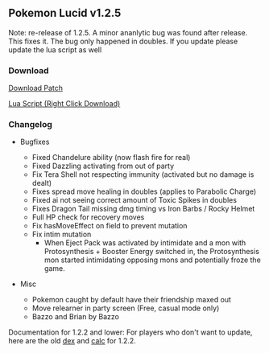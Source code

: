 ## Pokemon Lucid v1.2.5
Note: re-release of 1.2.5. A minor ananlytic bug was found after release. This fixes it. The bug only happened in doubles. If you update please update the lua script as well

### Download
<a href="./v1.2.5/pokemon_lucid_v1.2.5.bps" target="_blank">Download Patch</a>

<a href="./v1.2.5/pokemon_lucid_v1.2.5.lua" target="_blank">Lua Script (Right Click Download)</a>

### Changelog
* Bugfixes
  * Fixed Chandelure ability (now flash fire for real)
  * Fixed Dazzling activating from out of party
  * Fix Tera Shell not respecting immunity (activated but no damage is dealt)
  * Fixes spread move healing in doubles (applies to Parabolic Charge)
  * Fixed ai not seeing correct amount of Toxic Spikes in doubles
  * Fixes Dragon Tail missing dmg timing vs Iron Barbs / Rocky Helmet
  * Full HP check for recovery moves
  * Fix hasMoveEffect on field to prevent mutation
  * Fix intim mutation
    * When Eject Pack was activated by intimidate and a mon with Protosynthesis + Booster Energy switched in, the Protosynthesis mon started intimidating opposing mons and potentially froze the game.

* Misc
  * Pokemon caught by default have their friendship maxed out
  * Move relearner in party screen (Free, casual mode only)
  * Bazzo and Brian by Bazzo

Documentation for 1.2.2 and lower: For players who don't want to update, here are the old [dex](https://lucid-dex-1-2-2.vercel.app/) and [calc](https://lucid-calc-v1-2-2.vercel.app/) for 1.2.2.
